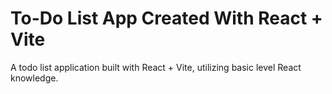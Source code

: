# To-Do List App Created With React + Vite

A todo list application built with React + Vite, utilizing basic level React knowledge.
